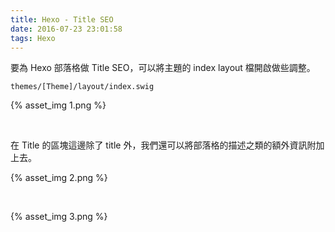 ```yaml
---
title: Hexo - Title SEO
date: 2016-07-23 23:01:58
tags: Hexo
---
```


要為 Hexo 部落格做 Title SEO，可以將主題的 index layout 檔開啟做些調整。  

<!-- More -->

    themes/[Theme]/layout/index.swig

{% asset_img 1.png %}

<br/>


在 Title 的區塊這邊除了 title 外，我們還可以將部落格的描述之類的額外資訊附加上去。  

{% asset_img 2.png %}

<br/>



{% asset_img 3.png %}

<br/>

